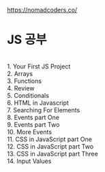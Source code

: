 https://nomadcoders.co/ <br>

<h1>JS 공부</h1><br>
1. Your First JS Project<br>
2. Arrays<br>
3. Functions<br>
4. Review<br>
5. Conditionals<br>
6. HTML in Javascript<br>
7. Searching For Elements<br>
8. Events part One<br>
9. Events part Two<br>
10. More Events<br>
11. CSS in JavaScript part One<br>
12. CSS in JavaScript part Two<br>
13. CSS in JavaScript part Three<br>
14. Input Values<br>
